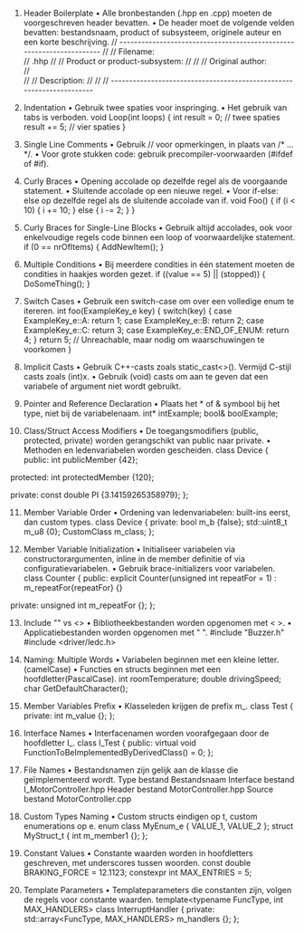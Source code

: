 1.	 Header Boilerplate
•	Alle bronbestanden (.hpp en .cpp) moeten de voorgeschreven header bevatten.
•	De header moet de volgende velden bevatten: bestandsnaam, product of subsysteem, originele auteur en een korte beschrijving.
// ---------------------------------------------------------------------
// 
// Filename:  
//   <filename>.hhp
// 
// Product or product-subsystem: 
//   <name of the end-product or module that this file belongs to> 
// 
// Original author:  
//   <original author>  
// 
// Description: 
//   <a very brief description of the contents of the file> 
// 
// ---------------------------------------------------------------------

2.	 Indentation
•	Gebruik twee spaties voor inspringing.
•	Het gebruik van tabs is verboden.
void Loop(int loops) { 
  int result = 0; // twee spaties
    result += 5; // vier spaties
} 
3.	 Single Line Comments
•	Gebruik // voor opmerkingen, in plaats van /* ... */.
•	Voor grote stukken code: gebruik precompiler-voorwaarden (#ifdef of #if).

4.	 Curly Braces
•	Opening accolade op dezelfde regel als de voorgaande statement.
•	Sluitende accolade op een nieuwe regel.
•	Voor if-else: else op dezelfde regel als de sluitende accolade van if.
void Foo() {
  if (i < 10) {
    i += 10;
  } else {
    i -= 2;
  }
}


5.	 Curly Braces for Single-Line Blocks
•	Gebruik altijd accolades, ook voor enkelvoudige regels code binnen een loop of voorwaardelijke statement.
if (0 == nrOfItems) {
  AddNewItem();
}

6.	 Multiple Conditions
•	Bij meerdere condities in één statement moeten de condities in haakjes worden gezet.
if ((value == 5) || (stopped)) {
  DoSomeThing();
}

7.	 Switch Cases
•	Gebruik een switch-case om over een volledige enum te itereren.
int foo(ExampleKey_e key) {
    switch(key) {
        case ExampleKey_e::A: return 1;
        case ExampleKey_e::B: return 2;
        case ExampleKey_e::C: return 3;
        case ExampleKey_e::END_OF_ENUM: return 4;
    }
    return 5; // Unreachable, maar nodig om waarschuwingen te voorkomen
}

8.	 Implicit Casts
•	Gebruik C++-casts zoals static_cast<>(). Vermijd C-stijl casts zoals (int)x.
•	Gebruik (void) casts om aan te geven dat een variabele of argument niet wordt gebruikt.

9.	 Pointer and Reference Declaration
•	Plaats het * of & symbool bij het type, niet bij de variabelenaam.
int* intExample;
bool& boolExample;

10.	 Class/Struct Access Modifiers
•	De toegangsmodifiers (public, protected, private) worden gerangschikt van public naar private.
•	Methoden en ledenvariabelen worden gescheiden.
class Device {
public:
    int publicMember {42};

protected:
    int protectedMember {120};

private:
    const double PI {3.14159265358979};
};

11.	 Member Variable Order
•	Ordening van ledenvariabelen: built-ins eerst, dan custom types.
class Device {
private:
  bool m_b {false};
  std::uint8_t m_u8 {0};
  CustomClass m_class;
};

12.	 Member Variable Initialization
•	Initialiseer variabelen via constructorargumenten, inline in de member definitie of via configuratievariabelen.
•	Gebruik brace-initializers voor variabelen.
class Counter {
public:
  explicit Counter(unsigned int repeatFor = 1) : m_repeatFor{repeatFor} {}
  
private:
  unsigned int m_repeatFor {};
};

13.	 Include "" vs <>
•	Bibliotheekbestanden worden opgenomen met < >.
•	Applicatiebestanden worden opgenomen met " ".
#include "Buzzer.h"
#include <driver/ledc.h>

14.	 Naming: Multiple Words
•	Variabelen beginnen met een kleine letter. (camelCase)
•	Functies en structs beginnen met een hoofdletter(PascalCase).
int roomTemperature;
double drivingSpeed;
char GetDefaultCharacter();

15.	 Member Variables Prefix
•	Klasseleden krijgen de prefix m_.
class Test {
private:
  int m_value {};
};

16.	 Interface Names
•	Interfacenamen worden voorafgegaan door de hoofdletter I_.
class I_Test {
public:
  virtual void FunctionToBeImplementedByDerivedClass() = 0;
};
17.	 File Names
•	Bestandsnamen zijn gelijk aan de klasse die geïmplementeerd wordt.
Type bestand	Bestandsnaam
Interface bestand	I_MotorController.hpp
Header bestand	MotorController.hpp
Source bestand	MotorController.cpp
	
18.	 Custom Types Naming
•	Custom structs eindigen op t, custom enumerations op e.
enum class MyEnum_e { VALUE_1, VALUE_2 };
struct MyStruct_t { int m_member1 {}; };

19.	 Constant Values
•	Constante waarden worden in hoofdletters geschreven, met underscores tussen woorden.
const double BRAKING_FORCE = 12.1123;
constexpr int MAX_ENTRIES = 5;

20.	 Template Parameters
•	Templateparameters die constanten zijn, volgen de regels voor constante waarden.
template<typename FuncType, int MAX_HANDLERS>
class InterruptHandler {
private:
  std::array<FuncType, MAX_HANDLERS> m_handlers {};
};

